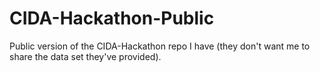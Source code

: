 # CIDA-Hackathon-Public
Public version of the CIDA-Hackathon repo I have (they don't want me to share the data set they've provided).
